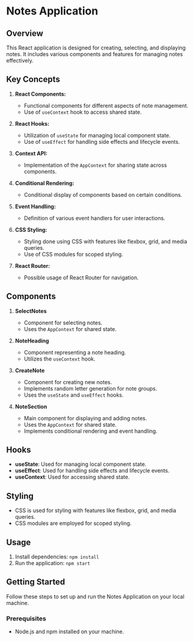 # Notes Application

## Overview
This React application is designed for creating, selecting, and displaying notes. It includes various components and features for managing notes effectively.

## Key Concepts
1. **React Components:**
   - Functional components for different aspects of note management.
   - Use of `useContext` hook to access shared state.

2. **React Hooks:**
   - Utilization of `useState` for managing local component state.
   - Use of `useEffect` for handling side effects and lifecycle events.

3. **Context API:**
   - Implementation of the `AppContext` for sharing state across components.

4. **Conditional Rendering:**
   - Conditional display of components based on certain conditions.

5. **Event Handling:**
   - Definition of various event handlers for user interactions.

6. **CSS Styling:**
   - Styling done using CSS with features like flexbox, grid, and media queries.
   - Use of CSS modules for scoped styling.

7. **React Router:**
   - Possible usage of React Router for navigation.

## Components
1. **SelectNotes**
   - Component for selecting notes.
   - Uses the `AppContext` for shared state.

2. **NoteHeading**
   - Component representing a note heading.
   - Utilizes the `useContext` hook.

3. **CreateNote**
   - Component for creating new notes.
   - Implements random letter generation for note groups.
   - Uses the `useState` and `useEffect` hooks.

4. **NoteSection**
   - Main component for displaying and adding notes.
   - Uses the `AppContext` for shared state.
   - Implements conditional rendering and event handling.

## Hooks
- **useState**: Used for managing local component state.
- **useEffect**: Used for handling side effects and lifecycle events.
- **useContext**: Used for accessing shared state.

## Styling
- CSS is used for styling with features like flexbox, grid, and media queries.
- CSS modules are employed for scoped styling.



## Usage
1. Install dependencies: `npm install`
2. Run the application: `npm start`

## Getting Started
Follow these steps to set up and run the Notes Application on your local machine.

### Prerequisites
- Node.js and npm installed on your machine.

